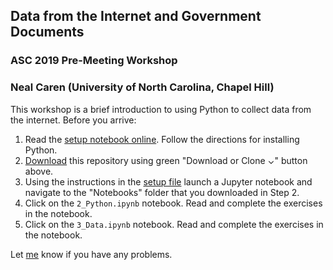 ## Data from the Internet and Government Documents
### ASC 2019 Pre-Meeting Workshop
### Neal Caren (University of North Carolina, Chapel Hill)

This workshop is a brief introduction to using Python to collect data from the internet. Before you arrive:


1. Read the [setup notebook online](https://nbviewer.jupyter.org/github/nealcaren/ScrapingData/blob/master/Notebooks/1_Setup.ipynb). Follow the directions for installing Python.
2. [Download](https://github.com/nealcaren/ScrapingData/archive/master.zip) this repository using green "Download or Clone ⌄" button above.
2. Using the instructions in the [setup file](https://nbviewer.jupyter.org/github/nealcaren/ScrapingData/blob/master/Notebooks/1_Setup.ipynb) launch a Jupyter notebook and navigate to the "Notebooks" folder that you downloaded in Step 2.
3. Click on the `2_Python.ipynb` notebook. Read and complete the exercises in the notebook.
3. Click on the `3_Data.ipynb` notebook. Read and complete the exercises in the notebook.

Let [me](mailto:neal.caren@gmail.com) know if you have any problems.
